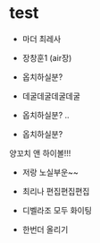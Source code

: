 # test

- 마더 최레사

- 장창훈1 (air장)
- 옵치하실분?

- 데굴데굴데굴데굴

- 옵치하실분?
..

- 옵치하실분?

양꼬치 앤 하이볼!!!

- 저랑 노실부운~~

- 최리나 편집편집편집
- 디벨라조 모두 화이팅

- 한번더 올리기
